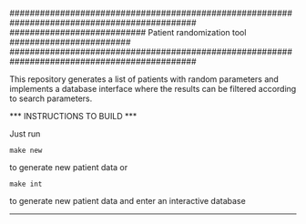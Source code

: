 #############################################################################################
###########################         Patient randomization tool       ########################
#############################################################################################

This repository generates a list of patients with random parameters
and implements a database interface where the results can be filtered
according to search parameters.

*** INSTRUCTIONS TO BUILD ***

Just run

    make new

to generate new patient data or

    make int

to generate new patient data and enter an interactive database
*******************************************
